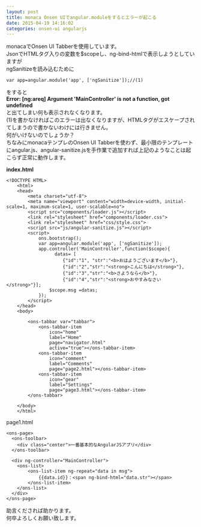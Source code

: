 ```yaml
---
layout: post
title: monaca Onsen UIでangular.moduleをするとエラーが起こる
date: 2015-04-19 14:16:02
categories: onsen-ui angularjs
---
```

<!-- {% raw %} -->
<p>monacaでOnsen UI Tabberを使用しています。<br>
JsonでHTMLタグ入りの変数を$scopeし、ng-bind-htmlで表示しようとしていますが<br>
ngSanitizeを読み込むために</p>

<pre><code>var app=angular.module('app', ['ngSanitize']);//(1)
</code></pre>

<p>をすると<br>
<strong>Error: [ng:areq] Argument 'MainController' is not a function, got undefined</strong><br>
と出てしまい何も表示されなくなります。<br>
(1)を書かなければこのエラーは出なくなりますが、HTMLタグがエスケープされてしまうので書かないわけには行きません。<br>
何がいけないのでしょうか？<br>
ちなみにmonacaテンプレのOnsen UI Tabberを使わず、最小限のテンプレートにangular.js、angular-sanitize.jsを手作業で追加すれば上記のようなことは起こらず正常に動作します。</p>

<p><strong>index.html</strong></p>

<pre><code>&lt;!DOCTYPE HTML&gt;
    &lt;html&gt;
    &lt;head&gt;
        &lt;meta charset="utf-8"&gt;
        &lt;meta name="viewport" content="width=device-width, initial-scale=1, maximum-scale=1, user-scalable=no"&gt;
        &lt;script src="components/loader.js"&gt;&lt;/script&gt;
        &lt;link rel="stylesheet" href="components/loader.css"&gt;
        &lt;link rel="stylesheet" href="css/style.css"&gt;
        &lt;script src="js/angular-sanitize.js"&gt;&lt;/script&gt;
        &lt;script&gt;
            ons.bootstrap();
            var app=angular.module('app', ['ngSanitize']);
            app.controller('MainController',function($scope){
                  datas= [
                     {"id":"1", "str":"&lt;b&gt;おはようございます&lt;/b&gt;"},
                     {"id":"2","str":"&lt;strong&gt;こんにちは&lt;/strong&gt;"},
                     {"id":"3","str":"&lt;b&gt;さようなら&lt;/b&gt;"},
                     {"id":"4","str":"&lt;strong&gt;おやすみなさい&lt;/strong&gt;"}];
                $scope.msg =datas;
            });
        &lt;/script&gt;
    &lt;/head&gt;
    &lt;body&gt;

        &lt;ons-tabbar var="tabbar"&gt;
            &lt;ons-tabbar-item
                icon="home"
                label="Home"
                page="navigator.html"
                active="true"&gt;&lt;/ons-tabbar-item&gt;
            &lt;ons-tabbar-item
                icon="comment"
                label="Comments"
                page="page2.html"&gt;&lt;/ons-tabbar-item&gt;
            &lt;ons-tabbar-item
                icon="gear"
                label="Settings"
                page="page3.html"&gt;&lt;/ons-tabbar-item&gt;
        &lt;/ons-tabbar&gt;

    &lt;/body&gt;
    &lt;/html&gt;
</code></pre>

<p>page1.html</p>

<pre><code>&lt;ons-page&gt;
  &lt;ons-toolbar&gt;
    &lt;div class="center"&gt;一番基本的なAngularJSアプリ&lt;/div&gt;
  &lt;/ons-toolbar&gt;

  &lt;div ng-controller="MainController"&gt;
    &lt;ons-list&gt;
        &lt;ons-list-item ng-repeat="data in msg"&gt;
            {{data.id}}：&lt;span ng-bind-html="data.str"&gt;&lt;/span&gt;
        &lt;/ons-list-item&gt;
    &lt;/ons-list&gt;
  &lt;/div&gt;
&lt;/ons-page&gt;
</code></pre>

<p>助言くだされば助かります。<br>
何卒よろしくお願い致します。</p>
<!-- {% endraw %} -->
